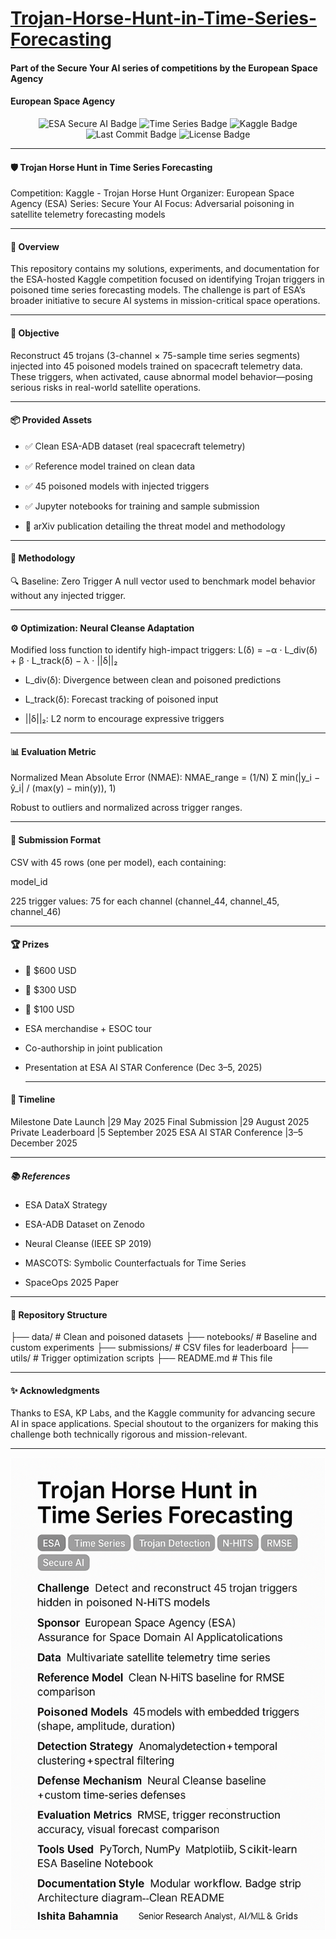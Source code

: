 # [Trojan-Horse-Hunt-in-Time-Series-Forecasting](https://www.kaggle.com/competitions/trojan-horse-hunt-in-space/overview)
#### Part of the Secure Your AI series of competitions by the European Space Agency
#### European Space Agency
<p align="center">
  <img src="https://img.shields.io/badge/ESA%20Secure%20AI-Trojan%20Horse%20Hunt-blueviolet?style=for-the-badge" alt="ESA Secure AI Badge"/>
  <img src="https://img.shields.io/badge/Time%20Series-Forecasting-green?style=for-the-badge" alt="Time Series Badge"/>
  <img src="https://img.shields.io/badge/Kaggle-Competition-20c997?style=for-the-badge&logo=kaggle" alt="Kaggle Badge"/>
  <img src="https://img.shields.io/github/last-commit/Ishita95-harvad/Trojan-Horse-Hunt-in-Time-Series-Forecasting?style=for-the-badge" alt="Last Commit Badge"/>
  <img src="https://img.shields.io/github/license/Ishita95-harvad/Trojan-Horse-Hunt-in-Time-Series-Forecasting?style=for-the-badge" alt="License Badge"/>
</p>



---

#### 🛡️ Trojan Horse Hunt in Time Series Forecasting

Competition: Kaggle - Trojan Horse Hunt Organizer: European Space Agency (ESA) Series: Secure Your AI Focus: Adversarial poisoning in satellite telemetry forecasting models

-------

#### 🚀 Overview

This repository contains my solutions, experiments, and documentation for the ESA-hosted Kaggle competition focused on identifying Trojan triggers in poisoned time series forecasting models. The challenge is part of ESA’s broader initiative to secure AI systems in mission-critical space operations.

--------

#### 🎯 Objective

Reconstruct 45 trojans (3-channel × 75-sample time series segments) injected into 45 poisoned models trained on spacecraft telemetry data. These triggers, when activated, cause abnormal model behavior—posing serious risks in real-world satellite operations.

----
#### 📦 Provided Assets

- ✅ Clean ESA-ADB dataset (real spacecraft telemetry)

- ✅ Reference model trained on clean data

- ✅ 45 poisoned models with injected triggers

- ✅ Jupyter notebooks for training and sample submission

- 📄 arXiv publication detailing the threat model and methodology

-------

#### 🧠 Methodology

🔍 Baseline: Zero Trigger
A null vector used to benchmark model behavior without any injected trigger.

------

#### ⚙️ Optimization: Neural Cleanse Adaptation

Modified loss function to identify high-impact triggers:
L(δ) = −α ⋅ L_div(δ) + β ⋅ L_track(δ) − λ ⋅ ||δ||₂

- L_div(δ): Divergence between clean and poisoned predictions

- L_track(δ): Forecast tracking of poisoned input

- ||δ||₂: L2 norm to encourage expressive triggers

----

#### 📊 Evaluation Metric

Normalized Mean Absolute Error (NMAE):
NMAE_range = (1/N) Σ min(|y_i − ŷ_i| / (max(y) − min(y)), 1)

Robust to outliers and normalized across trigger ranges.

----



#### 📁 Submission Format
CSV with 45 rows (one per model), each containing:

model_id

225 trigger values: 75 for each channel (channel_44, channel_45, channel_46)

-----

#### 🏆 Prizes
- 🥇 $600 USD

- 🥈 $300 USD

- 🥉 $100 USD

- ESA merchandise + ESOC tour

- Co-authorship in joint publication

- Presentation at ESA AI STAR Conference (Dec 3–5, 2025)

  -----

#### 📅 Timeline
Milestone	Date
Launch                  	|29 May 2025
Final Submission	        |29 August 2025
Private Leaderboard	      |5 September 2025
ESA AI STAR Conference    |3–5 December 2025

-----

##### 📚 References
- ESA DataX Strategy

- ESA-ADB Dataset on Zenodo

- Neural Cleanse (IEEE SP 2019)

- MASCOTS: Symbolic Counterfactuals for Time Series

- SpaceOps 2025 Paper
  
----

#### 🧪 Repository Structure

├── data/                  # Clean and poisoned datasets
├── notebooks/            # Baseline and custom experiments
├── submissions/          # CSV files for leaderboard
├── utils/                # Trigger optimization scripts
├── README.md             # This file

-----

#### ✨ Acknowledgments
Thanks to ESA, KP Labs, and the Kaggle community for advancing secure AI in space applications. Special shoutout to the organizers for making this challenge both technically rigorous and mission-relevant.

-----
![project submission card](https://github.com/Ishita95-harvad/Trojan-Horse-Hunt-in-Time-Series-Forecasting/blob/main/Copilot_20250818_155251.png)
